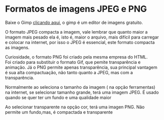 <!DOCTYPE html>
<html lang="en">
<head>
  <meta charset="UTF-8">
  <meta http-equiv="X-UA-Compatible" content="IE=edge">
  <meta name="viewport" content="width=device-width, initial-scale=1.0">
  <title>Formatos para imagens na web</title>
</head>
<body>
  <h1>Formatos de imagens JPEG e PNG</h1>
  <p> Baixe o Gimp <a href="https://www.gimp.org/" target="_blank">clicando aqui</a>, o gimp é um editor de imagens gratuito. </p>
  <p>O formato JPEG compacta a imagem, vale lembrar que quanto maior a imagem mais pesado ela é, isto é, maior o arquivo, mais difícil para carregar e colocar na internet, por isso o JPEG é essencial, este formato compacta as imagens.</p>

  <p>Curiosidade, o formato PNG foi criado pela mesma empresa do HTML.<br>Foi criado para substituir o formato Gif, que pemite transparência e animação. Já o PNG permite apenas transparência, sua principal vantagem é sua alta compactuação, não tanto quanto a JPEG, mas com a transparência.</p>

  <p>Normalmente ao seleciona o tamanho da imagem ( na opção ferramentas) na internet, se selecionar tamanho grande, terá uma imagem JPEG. É usado quando se quer ter um fundo e uma qualidade maior</p>

  <p>Ao selecionar transparente na opção cor, terá uma imagen PNG. Não permite um fundo,mas, é compactada e transparente</p>


</body>
</html>
